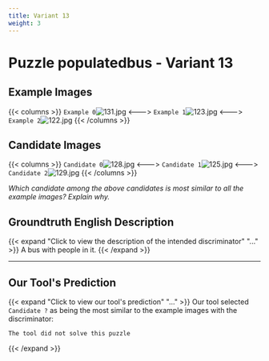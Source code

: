 ```yaml
---
title: Variant 13
weight: 3
---
```


# Puzzle populatedbus - Variant 13

## Example Images
{{< columns >}}
`Example 0`![131.jpg](/natscene-data/images/131.jpg)
<--->
`Example 1`![123.jpg](/natscene-data/images/123.jpg)
<--->
`Example 2`![122.jpg](/natscene-data/images/122.jpg)
{{< /columns >}}

## Candidate Images
{{< columns >}}
`Candidate 0`![128.jpg](/natscene-data/images/128.jpg)
<--->
`Candidate 1`![125.jpg](/natscene-data/images/125.jpg)
<--->
`Candidate 2`![129.jpg](/natscene-data/images/129.jpg)
{{< /columns >}}

*Which candidate among the above candidates is most similar to all the example images? Explain why.*

## Groundtruth English Description

{{< expand "Click to view the description of the intended discriminator" "..." >}}
A bus with people in it.
{{< /expand >}}

---



## Our Tool's Prediction

{{< expand "Click to view our tool's prediction" "..." >}}
Our tool selected `Candidate ?` as being the most similar to the example images with the discriminator:
```plaintext
The tool did not solve this puzzle
```
{{< /expand >}}
